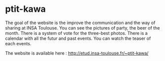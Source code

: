 # ptit-kawa

The goal of the website is the improve the communication and the way of sharing at INSA Toulouse.
You can see the pictures of party, the beer of the month.
There is a system of vote for the three-best photos.
There is a calendar with all the futur and past events.
You can watch the teaser of each events.

The website is available here : http://etud.insa-toulouse.fr/~ptit-kawa/
